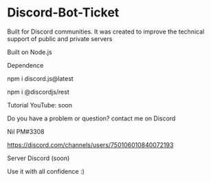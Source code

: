 # Discord-Bot-Ticket
Built for Discord communities. It was created to improve the technical support of public and private servers


Built on Node.js

Dependence

npm i discord.js@latest

npm i @discordjs/rest


Tutorial YouTube: soon

Do you have a problem or question?
contact me on Discord

Nil PM#3308

https://discord.com/channels/users/750106010840072193

Server Discord (soon)


Use it with all confidence :)
